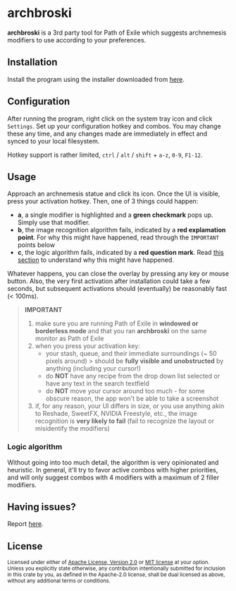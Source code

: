 # archbroski

__archbroski__ is a 3rd party tool for Path of Exile which suggests archnemesis modifiers to use according to your preferences.

## Installation

Install the program using the installer downloaded from [here](https://github.com/moxaj/archbroski/releases).

## Configuration

After running the program, right click on the system tray icon and click `Settings`. Set up your configuration hotkey and combos. You may change these any time, and any changes made are immediately in effect and synced to your local filesystem.

Hotkey support is rather limited, `ctrl` / `alt` / `shift` + `a-z`, `0-9`, `F1-12`.

## Usage

Approach an archnemesis statue and click its icon. Once the UI is visible, press your activation hotkey. Then, one of 3 things could happen:
 - __a__, a single modifier is highlighted and a __green checkmark__ pops up. Simply use that modifier.
 - __b__, the image recognition algorithm fails, indicated by a __red explamation point__. For why this might have happened, read through the `IMPORTANT` points below
 - __c__, the logic algorithm fails, indicated by a __red question mark__. Read [this section](logic-algorithm) to understand why this might have happened.

Whatever happens, you can close the overlay by pressing any key or mouse button. Also, the very first activation after installation could take a few seconds,
but subsequent activations should (eventually) be reasonably fast (< 100ms).

> __IMPORTANT__
> 
> 1. make sure you are running Path of Exile in __windowed or borderless mode__ and that you ran __archbroski__ on the same monitor as Path of Exile
> 2. when you press your activation key:
>    - your stash, queue, and their immediate surroundings (~ 50 pixels around) > should be __fully visible and unobstructed__
>     by anything (including your cursor!)
>    - do __NOT__ have any recipe from the drop down list selected or have any text in the search textfield
>    - do __NOT__ move your cursor around too much - for some obscure reason, the app won't be able to take a screenshot
> 3. if, for any reason, your UI differs in size, or you use anything akin to Reshade, SweetFX, NVIDIA Freestyle, etc.,
the image recognition is __very likely to fail__ (fail to recognize the layout or misidentify the modifiers)

### Logic algorithm

Without going into too much detail, the algorithm is very opinionated and heuristic. In general, it'll try to favor active combos with higher priorities, and will only suggest combos with 4 modifiers with a maximum of 2 filler modifiers.

## Having issues?

Report [here](https://github.com/moxaj/archbroski/issues).

## License

<sup>
Licensed under either of <a href="LICENSE-APACHE">Apache License, Version
2.0</a> or <a href="LICENSE-MIT">MIT license</a> at your option.
</sup>

<br>

<sub>
Unless you explicitly state otherwise, any contribution intentionally submitted
for inclusion in this crate by you, as defined in the Apache-2.0 license, shall
be dual licensed as above, without any additional terms or conditions.
</sub>